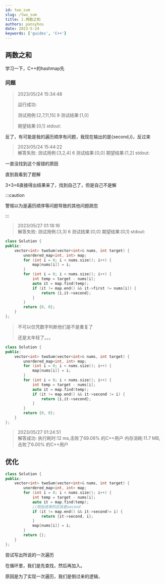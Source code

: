 ```yaml
---
id: two_sum
slug: /two_sum
title: 1.两数之和
authors: pansyhou
date: 2023-5-24
keywords: ['guides', 'C++']
---
```


## 两数之和

学习一下，C++的hashmap先



### 问题

> 2023/05/24 15:34:48	
>
> 运行成功:
>
> 测试用例:[2,7,11,15]		9
> 测试结果:[1,0]
>
> 期望结果:[0,1]
> stdout:

反了，有可能是我的遍历顺序有问题，我现在输出的是{second,i}，反过来





> 2023/05/24 15:44:22	
> 解答失败:
> 测试用例:[3,2,4]
> 		6
> 测试结果:[0,0]
> 期望结果:[1,2]
> stdout:

一直没找到这个报错的原因

直到我看到了题解

3+3=6直接得出结果来了，找到自己了，但是自己不是解



:::caution

警惕以为是遍历顺序等问题导致的其他问题疏忽

:::

> 2023/05/27 01:18:16	
> 解答失败:
> 测试用例:[3,3]
> 		6
> 测试结果:[0,0]
> 期望结果:[0,1]
> stdout:



```c++
class Solution {
public:
    vector<int> twoSum(vector<int>& nums, int target) {
        unordered_map<int, int> map;
        for (int i = 0; i < nums.size(); i++) {
            map[nums[i]] = i;
        }
        for (int i = 0; i < nums.size(); i++) {
            int temp = target - nums[i];
            auto it = map.find(temp);
            if (it != map.end() && it->first != nums[i]) {
                return {i,it->second};
            }
        }
        return {0, 0};
    }
};
```

> 不可以仅凭数字判断他们是不是重复了
>
> 还是太年轻了。。。



```c++
class Solution {
public:
    vector<int> twoSum(vector<int>& nums, int target) {
        unordered_map<int, int> map;
        for (int i = 0; i < nums.size(); i++) {
            map[nums[i]] = i;
        }
        for (int i = 0; i < nums.size(); i++) {
            int temp = target - nums[i];
            auto it = map.find(temp);
            if (it != map.end() && it->second != i) {
                return {i,it->second};
            }
        }
        return {0, 0};
    }
};
```

> 2023/05/27 01:24:51	
> 解答成功:
> 执行耗时:12 ms,击败了69.06% 的C++用户
> 内存消耗:11.7 MB,击败了6.00% 的C++用户



## 优化

```c++
class Solution {
public:
    vector<int> twoSum(vector<int>& nums, int target) {
        unordered_map<int, int> map;
        for (int i = 0; i < nums.size(); i++) {
            int temp = target - nums[i];
            auto it = map.find(temp);
            //刚加进来的应该是second
            if (it != map.end() && it->second!= i) {
                return {it->second, i};
            }
            map[nums[i]] = i;
        }
        return {};
    }
};
```



尝试写出所说的一次遍历

在循环里，我们是先查找，然后再加入。

原因是为了实现一次遍历，我们是倒过来的逻辑，
